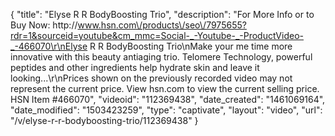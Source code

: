 {
    "title": "Elyse R R BodyBoosting Trio",
    "description": "For More Info or to Buy Now: http:\/\/www.hsn.com\/products\/seo\/7975655?rdr=1&sourceid=youtube&cm_mmc=Social-_-Youtube-_-ProductVideo-_-466070\r\nElyse R R BodyBoosting Trio\nMake your me time more innovative with this beauty antiaging trio. Telomere Technology, powerful peptides and other ingredients help hydrate skin and leave it looking...\r\nPrices shown on the previously recorded video may not represent the current price.  View hsn.com to view the current selling price. HSN Item #466070",
    "videoid": "112369438",
    "date_created": "1461069164",
    "date_modified": "1503423259",
    "type": "captivate",
    "layout": "video",
    "url": "\/v\/elyse-r-r-bodyboosting-trio\/112369438"
}